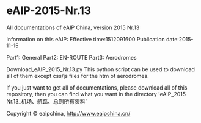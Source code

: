 # eAIP-2015-Nr.13
All documentations of eAIP China, version 2015 Nr.13

Information on this eAIP:
Effective time:1512091600
Publication date:2015-11-15

Part1: General
Part2: EN-ROUTE
Part3: Aerodromes

Download_eAIP_2015_Nr.13.py
This python script can be used to download all of them except css/js files for the htm  of aerodromes.

If you just want to get all of documentations, please download all of this repository, 
then you can find what you want in the directory 'eAIP_2015 Nr.13_机场、航路、总则所有资料'

Copyright © eaipchina, http://www.eaipchina.cn/
